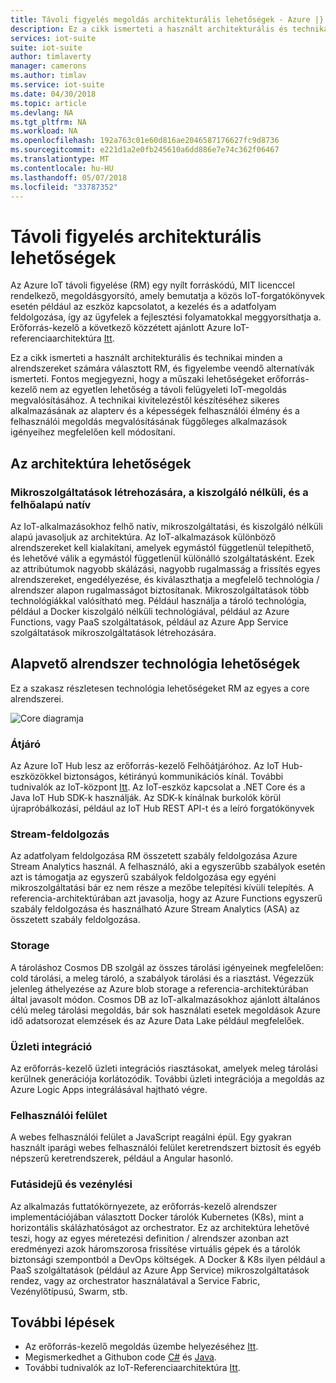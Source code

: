 ```yaml
---
title: Távoli figyelés megoldás architekturális lehetőségek - Azure |} Microsoft Docs
description: Ez a cikk ismerteti a használt architekturális és technikai lehetőségeket távoli figyelése
services: iot-suite
suite: iot-suite
author: timlaverty
manager: camerons
ms.author: timlav
ms.service: iot-suite
ms.date: 04/30/2018
ms.topic: article
ms.devlang: NA
ms.tgt_pltfrm: NA
ms.workload: NA
ms.openlocfilehash: 192a763c01e60d816ae2046587176627fc9d8736
ms.sourcegitcommit: e221d1a2e0fb245610a6dd886e7e74c362f06467
ms.translationtype: MT
ms.contentlocale: hu-HU
ms.lasthandoff: 05/07/2018
ms.locfileid: "33787352"
---
```

# <a name="remote-monitoring-architectural-choices"></a>Távoli figyelés architekturális lehetőségek

Az Azure IoT távoli figyelése (RM) egy nyílt forráskódú, MIT licenccel rendelkező, megoldásgyorsító, amely bemutatja a közös IoT-forgatókönyvek esetén például az eszköz kapcsolatot, a kezelés és a adatfolyam feldolgozása, így az ügyfelek a fejlesztési folyamatokkal meggyorsíthatja a.  Erőforrás-kezelő a következő közzétett ajánlott Azure IoT-referenciaarchitektúra [Itt](https://azure.microsoft.com/updates/microsoft-azure-iot-reference-architecture-available/).  

Ez a cikk ismerteti a használt architekturális és technikai minden a alrendszereket számára választott RM, és figyelembe veendő alternatívák ismerteti.  Fontos megjegyezni, hogy a műszaki lehetőségeket erőforrás-kezelő nem az egyetlen lehetőség a távoli felügyeleti IoT-megoldás megvalósításához.  A technikai kivitelezéstől készítéséhez sikeres alkalmazásának az alapterv és a képességek felhasználói élmény és a felhasználói megoldás megvalósításának függőleges alkalmazások igényeihez megfelelően kell módosítani.

## <a name="architectural-choices"></a>Az architektúra lehetőségek

### <a name="microservices-serverless-and-cloud-native"></a>Mikroszolgáltatások létrehozására, a kiszolgáló nélküli, és a felhőalapú natív

Az IoT-alkalmazásokhoz felhő natív, mikroszolgáltatási, és kiszolgáló nélküli alapú javasoljuk az architektúra.  Az IoT-alkalmazások különböző alrendszereket kell kialakítani, amelyek egymástól függetlenül telepíthető, és lehetővé válik a egymástól függetlenül különálló szolgáltatásként.  Ezek az attribútumok nagyobb skálázási, nagyobb rugalmasság a frissítés egyes alrendszereket, engedélyezése, és kiválaszthatja a megfelelő technológia / alrendszer alapon rugalmasságot biztosítanak.  Mikroszolgáltatások több technológiákkal valósítható meg. Például használja a tároló technológia, például a Docker kiszolgáló nélküli technológiával, például az Azure Functions, vagy PaaS szolgáltatások, például az Azure App Service szolgáltatások mikroszolgáltatások létrehozására.

## <a name="core-subsystem-technology-choices"></a>Alapvető alrendszer technológia lehetőségek

Ez a szakasz részletesen technológia lehetőségeket RM az egyes a core alrendszerei.

![Core diagramja](media/iot-suite-remote-monitoring-architectural-choices/subsystem.png) 

### <a name="cloud-gateway"></a>Átjáró
Az Azure IoT Hub lesz az erőforrás-kezelő Felhőátjáróhoz.  Az IoT Hub-eszközökkel biztonságos, kétirányú kommunikációs kínál. További tudnivalók az IoT-központ [Itt](https://azure.microsoft.com/services/iot-hub/). Az IoT-eszköz kapcsolat a .NET Core és a Java IoT Hub SDK-k használják.  Az SDK-k kínálnak burkolók körül újrapróbálkozási, például az IoT Hub REST API-t és a leíró forgatókönyvek 

### <a name="stream-processing"></a>Stream-feldolgozás
Az adatfolyam feldolgozása RM összetett szabály feldolgozása Azure Stream Analytics használ.  A felhasználó, aki a egyszerűbb szabályok esetén azt is támogatja az egyszerű szabályok feldolgozása egy egyéni mikroszolgáltatási bár ez nem része a mezőbe telepítési kívüli telepítés. A referencia-architektúrában azt javasolja, hogy az Azure Functions egyszerű szabály feldolgozása és használható Azure Stream Analytics (ASA) az összetett szabály feldolgozása.  

### <a name="storage"></a>Storage
A tároláshoz Cosmos DB szolgál az összes tárolási igényeinek megfelelően: cold tárolási, a meleg tároló, a szabályok tárolási és a riasztást. Végezzük jelenleg áthelyezése az Azure blob storage a referencia-architektúrában által javasolt módon.  Cosmos DB az IoT-alkalmazásokhoz ajánlott általános célú meleg tárolási megoldás, bár sok használati esetek megoldások Azure idő adatsorozat elemzések és az Azure Data Lake például megfelelőek.

### <a name="business-integration"></a>Üzleti integráció
Az erőforrás-kezelő üzleti integrációs riasztásokat, amelyek meleg tárolási kerülnek generációja korlátozódik. További üzleti integrációja a megoldás az Azure Logic Apps integrálásával hajtható végre.

### <a name="user-interface"></a>Felhasználói felület
A webes felhasználói felület a JavaScript reagálni épül.  Egy gyakran használt iparági webes felhasználói felület keretrendszert biztosít és egyéb népszerű keretrendszerek, például a Angular hasonló.  

### <a name="runtime-and-orchestration"></a>Futásidejű és vezénylési
Az alkalmazás futtatókörnyezete, az erőforrás-kezelő alrendszer implementációjában választott Docker tárolók Kubernetes (K8s), mint a horizontális skálázhatóságot az orchestrator.  Ez az architektúra lehetővé teszi, hogy az egyes méretezési definition / alrendszer azonban azt eredményezi azok háromszorosa frissítése virtuális gépek és a tárolók biztonsági szempontból a DevOps költségek.  A Docker & K8s ilyen például a PaaS szolgáltatások (például az Azure App Service) mikroszolgáltatások rendez, vagy az orchestrator használatával a Service Fabric, Vezénylőtípusú, Swarm, stb.

## <a name="next-steps"></a>További lépések
* Az erőforrás-kezelő megoldás üzembe helyezéséhez [Itt](https://www.azureiotsuite.com/).
* Megismerkedhet a Githubon code [C#](https://github.com/Azure/azure-iot-pcs-remote-monitoring-dotnet/) és [Java](https://github.com/Azure/azure-iot-pcs-remote-monitoring-java/).  
* További tudnivalók az IoT-Referenciaarchitektúra [Itt](https://azure.microsoft.com/updates/microsoft-azure-iot-reference-architecture-available/).
